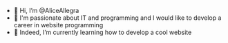 - 👋 Hi, I’m @AliceAllegra
- 👀 I'm passionate about IT and programming and I would like to develop a career in website programming
- 🌱 Indeed, I’m currently learning how to develop a cool website


